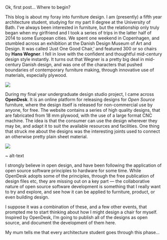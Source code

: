 Ok, first post… Where to begin?

This blog is about my foray into furniture design. I am (presently) a fifth year
architecture student, studying for my part II degree at the University of Bath.
I’ve always been interested in furniture, but the relationship only truly began
when my girlfriend and I took a series of trips in the latter half of 2014 to
some European cities. We spent one weekend in Copenhagen, and stumbled across an
exhibition at the Danish Design Museum of Art and Design. It was called ‘Just
One Good Chair,’ and featured 300 or so chairs by **Hans Wegner**. I fell in
love with the confident and thoughtful mid-century design style instantly. It
turns out that Wegner is a pretty big deal in mid-century Danish design, and was
one of the characters that pushed boundaries of contemporary furniture making,
through innovative use of materials, especially plywood.

![](<https://github.com/streuli999/harrys-opendesk/Blog/01-Where-to-Begin/Images/Shall-Chair.png>)

During my final year undergraduate design studio project, I came across
**OpenDesk**. It is an online platform for releasing designs for *Open Source*
furniture, where the design itself is released for non-commercial use by anyone,
for free. The website contains a series of high quality designs, that are
fabricated from 18 mm plywood, with the use of a large format CNC machine. The
idea is that the consumer can use the design wherever they may be, and adapt it
to suit the available resources and facilities. One thing that struck me about
the designs was the interesting joints used to connect an otherwise pretty plain
sheet material.

![](<https://github.com/streuli999/harrys-opendesk/Blog/01-Where-to-Begin/Images/opendesk.jpg%20“reference%20to%20whoever”>)

~   alt-text

I strongly believe in open design, and have been following the application of
open source software principles to hardware for some time. While OpenDesk adopts
some of the principles, through the free publication of design files etc, they
are missing out on a key part — the collaborative nature of open source software
development is something that I really want to try and explore, and see how it
can be applied to furniture, product, or even building design.

I suppose it was a combination of these, and a few other events, that prompted
me to start thinking about how I might design a chair for myself. Inspired by
OpenDesk, I’m going to publish all of the designs as open source, and document
the development of them here.

My mum tells me that every architecture student goes through this phase...
